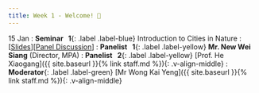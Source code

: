```yaml
---
title: Week 1 - Welcome! 👏
---
```


15 Jan 
: **Seminar &nbsp; 1**{: .label .label-blue}  Introduction to Cities in Nature
  : [[Slides](https://canvas.nus.edu.sg/courses/52842/files/3353037?module_item_id=298969)][[Panel Discussion](https://canvas.nus.edu.sg/courses/52842/files/3386595?module_item_id=303430)]
: **Panelist &nbsp; 1**{: .label .label-yellow} **Mr. New Wei Siang** (Director, MPA)
: **Panelist &nbsp; 2**{: .label .label-yellow} [Prof. He Xiaogang]({{ site.baseurl }}{% link staff.md %}){: .v-align-middle}
: **Moderator**{: .label .label-green} [Mr Wong Kai Yeng]({{ site.baseurl }}{% link staff.md %}){: .v-align-middle}
